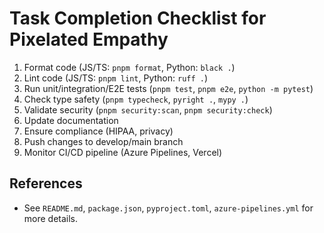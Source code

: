 # Task Completion Checklist for Pixelated Empathy

1. Format code (JS/TS: `pnpm format`, Python: `black .`)
2. Lint code (JS/TS: `pnpm lint`, Python: `ruff .`)
3. Run unit/integration/E2E tests (`pnpm test`, `pnpm e2e`, `python -m pytest`)
4. Check type safety (`pnpm typecheck`, `pyright .`, `mypy .`)
5. Validate security (`pnpm security:scan`, `pnpm security:check`)
6. Update documentation
7. Ensure compliance (HIPAA, privacy)
8. Push changes to develop/main branch
9. Monitor CI/CD pipeline (Azure Pipelines, Vercel)

## References
- See `README.md`, `package.json`, `pyproject.toml`, `azure-pipelines.yml` for more details.
